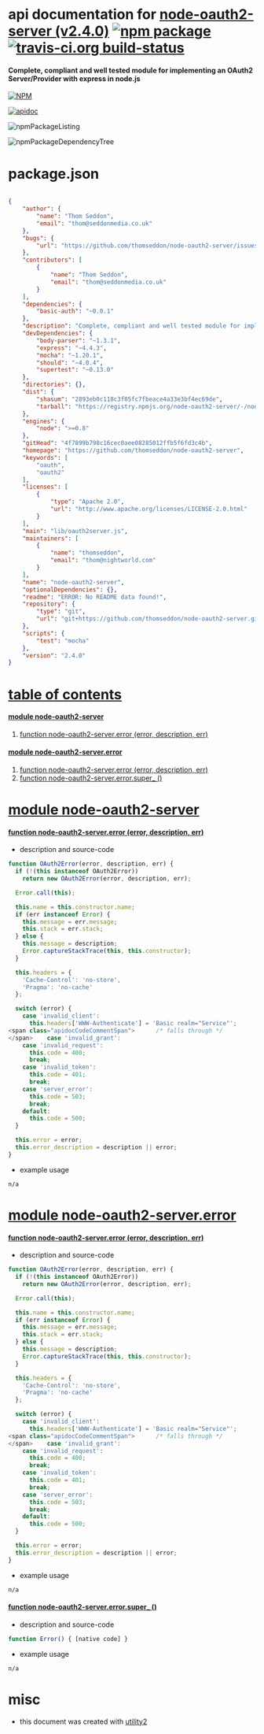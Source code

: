 # api documentation for  [node-oauth2-server (v2.4.0)](https://github.com/thomseddon/node-oauth2-server)  [![npm package](https://img.shields.io/npm/v/npmdoc-node-oauth2-server.svg?style=flat-square)](https://www.npmjs.org/package/npmdoc-node-oauth2-server) [![travis-ci.org build-status](https://api.travis-ci.org/npmdoc/node-npmdoc-node-oauth2-server.svg)](https://travis-ci.org/npmdoc/node-npmdoc-node-oauth2-server)
#### Complete, compliant and well tested module for implementing an OAuth2 Server/Provider with express in node.js

[![NPM](https://nodei.co/npm/node-oauth2-server.png?downloads=true)](https://www.npmjs.com/package/node-oauth2-server)

[![apidoc](https://npmdoc.github.io/node-npmdoc-node-oauth2-server/build/screenCapture.buildNpmdoc.browser.%252Fhome%252Ftravis%252Fbuild%252Fnpmdoc%252Fnode-npmdoc-node-oauth2-server%252Ftmp%252Fbuild%252Fapidoc.html.png)](https://npmdoc.github.io/node-npmdoc-node-oauth2-server/build/apidoc.html)

![npmPackageListing](https://npmdoc.github.io/node-npmdoc-node-oauth2-server/build/screenCapture.npmPackageListing.svg)

![npmPackageDependencyTree](https://npmdoc.github.io/node-npmdoc-node-oauth2-server/build/screenCapture.npmPackageDependencyTree.svg)



# package.json

```json

{
    "author": {
        "name": "Thom Seddon",
        "email": "thom@seddonmedia.co.uk"
    },
    "bugs": {
        "url": "https://github.com/thomseddon/node-oauth2-server/issues"
    },
    "contributors": [
        {
            "name": "Thom Seddon",
            "email": "thom@seddonmedia.co.uk"
        }
    ],
    "dependencies": {
        "basic-auth": "~0.0.1"
    },
    "description": "Complete, compliant and well tested module for implementing an OAuth2 Server/Provider with express in node.js",
    "devDependencies": {
        "body-parser": "~1.3.1",
        "express": "~4.4.3",
        "mocha": "~1.20.1",
        "should": "~4.0.4",
        "supertest": "~0.13.0"
    },
    "directories": {},
    "dist": {
        "shasum": "2893eb0c118c3f05fc7fbeace4a33e3bf4ec69de",
        "tarball": "https://registry.npmjs.org/node-oauth2-server/-/node-oauth2-server-2.4.0.tgz"
    },
    "engines": {
        "node": ">=0.8"
    },
    "gitHead": "4f7899b798c16cec0aee08285012ffb5f6fd3c4b",
    "homepage": "https://github.com/thomseddon/node-oauth2-server",
    "keywords": [
        "oauth",
        "oauth2"
    ],
    "licenses": [
        {
            "type": "Apache 2.0",
            "url": "http://www.apache.org/licenses/LICENSE-2.0.html"
        }
    ],
    "main": "lib/oauth2server.js",
    "maintainers": [
        {
            "name": "thomseddon",
            "email": "thom@nightworld.com"
        }
    ],
    "name": "node-oauth2-server",
    "optionalDependencies": {},
    "readme": "ERROR: No README data found!",
    "repository": {
        "type": "git",
        "url": "git+https://github.com/thomseddon/node-oauth2-server.git"
    },
    "scripts": {
        "test": "mocha"
    },
    "version": "2.4.0"
}
```



# <a name="apidoc.tableOfContents"></a>[table of contents](#apidoc.tableOfContents)

#### [module node-oauth2-server](#apidoc.module.node-oauth2-server)
1.  [function <span class="apidocSignatureSpan">node-oauth2-server.</span>error (error, description, err)](#apidoc.element.node-oauth2-server.error)

#### [module node-oauth2-server.error](#apidoc.module.node-oauth2-server.error)
1.  [function <span class="apidocSignatureSpan">node-oauth2-server.</span>error (error, description, err)](#apidoc.element.node-oauth2-server.error.error)
1.  [function <span class="apidocSignatureSpan">node-oauth2-server.error.</span>super_ ()](#apidoc.element.node-oauth2-server.error.super_)



# <a name="apidoc.module.node-oauth2-server"></a>[module node-oauth2-server](#apidoc.module.node-oauth2-server)

#### <a name="apidoc.element.node-oauth2-server.error"></a>[function <span class="apidocSignatureSpan">node-oauth2-server.</span>error (error, description, err)](#apidoc.element.node-oauth2-server.error)
- description and source-code
```javascript
function OAuth2Error(error, description, err) {
  if (!(this instanceof OAuth2Error))
    return new OAuth2Error(error, description, err);

  Error.call(this);

  this.name = this.constructor.name;
  if (err instanceof Error) {
    this.message = err.message;
    this.stack = err.stack;
  } else {
    this.message = description;
    Error.captureStackTrace(this, this.constructor);
  }

  this.headers = {
    'Cache-Control': 'no-store',
    'Pragma': 'no-cache'
  };

  switch (error) {
    case 'invalid_client':
      this.headers['WWW-Authenticate'] = 'Basic realm="Service"';
<span class="apidocCodeCommentSpan">      /* falls through */
</span>    case 'invalid_grant':
    case 'invalid_request':
      this.code = 400;
      break;
    case 'invalid_token':
      this.code = 401;
      break;
    case 'server_error':
      this.code = 503;
      break;
    default:
      this.code = 500;
  }

  this.error = error;
  this.error_description = description || error;
}
```
- example usage
```shell
n/a
```



# <a name="apidoc.module.node-oauth2-server.error"></a>[module node-oauth2-server.error](#apidoc.module.node-oauth2-server.error)

#### <a name="apidoc.element.node-oauth2-server.error.error"></a>[function <span class="apidocSignatureSpan">node-oauth2-server.</span>error (error, description, err)](#apidoc.element.node-oauth2-server.error.error)
- description and source-code
```javascript
function OAuth2Error(error, description, err) {
  if (!(this instanceof OAuth2Error))
    return new OAuth2Error(error, description, err);

  Error.call(this);

  this.name = this.constructor.name;
  if (err instanceof Error) {
    this.message = err.message;
    this.stack = err.stack;
  } else {
    this.message = description;
    Error.captureStackTrace(this, this.constructor);
  }

  this.headers = {
    'Cache-Control': 'no-store',
    'Pragma': 'no-cache'
  };

  switch (error) {
    case 'invalid_client':
      this.headers['WWW-Authenticate'] = 'Basic realm="Service"';
<span class="apidocCodeCommentSpan">      /* falls through */
</span>    case 'invalid_grant':
    case 'invalid_request':
      this.code = 400;
      break;
    case 'invalid_token':
      this.code = 401;
      break;
    case 'server_error':
      this.code = 503;
      break;
    default:
      this.code = 500;
  }

  this.error = error;
  this.error_description = description || error;
}
```
- example usage
```shell
n/a
```

#### <a name="apidoc.element.node-oauth2-server.error.super_"></a>[function <span class="apidocSignatureSpan">node-oauth2-server.error.</span>super_ ()](#apidoc.element.node-oauth2-server.error.super_)
- description and source-code
```javascript
function Error() { [native code] }
```
- example usage
```shell
n/a
```



# misc
- this document was created with [utility2](https://github.com/kaizhu256/node-utility2)
